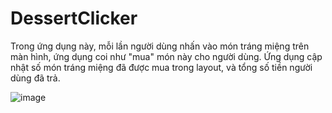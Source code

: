 DessertClicker
===================================

Trong ứng dụng này, mỗi lần người dùng nhấn vào món tráng miệng trên màn hình, ứng dụng coi như "mua" món này cho người dùng. Ứng dụng cập nhật số món tráng miệng đã được mua trong layout, và tổng số tiền người dùng đã trả.

![image](https://user-images.githubusercontent.com/44778421/115781061-1e3b3600-a3e4-11eb-96ab-67693dd31e85.png)
